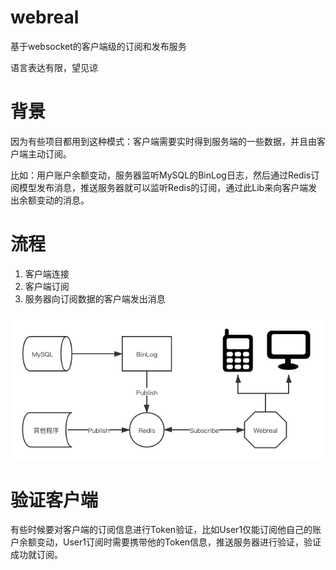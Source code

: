# webreal
基于websocket的客户端级的订阅和发布服务

语言表达有限，望见谅

# 背景

因为有些项目都用到这种模式：客户端需要实时得到服务端的一些数据，并且由客户端主动订阅。

比如：用户账户余额变动，服务器监听MySQL的BinLog日志，然后通过Redis订阅模型发布消息，推送服务器就可以监听Redis的订阅，通过此Lib来向客户端发出余额变动的消息。

# 流程

1. 客户端连接
2. 客户端订阅
3. 服务器向订阅数据的客户端发出消息

![流程图.png](process.png)

# 验证客户端

有些时候要对客户端的订阅信息进行Token验证，比如User1仅能订阅他自己的账户余额变动，User1订阅时需要携带他的Token信息，推送服务器进行验证，验证成功就订阅。
